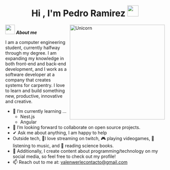<h1 align="center"><b>Hi , I'm Pedro Ramirez </b><img src="https://media0.giphy.com/media/v1.Y2lkPTc5MGI3NjExeWxkbjRhMTYyY3N5ZnVpbDRjdDhyNzJncTdoOGU4OGNsampoYzR2aCZlcD12MV9pbnRlcm5hbF9naWZfYnlfaWQmY3Q9Zw/oFYKw5OTZBZzVONpUh/giphy.webp" width="35"></h1>

<!--  -->
<img align="right" width=300px alt="Unicorn" src="https://giphy.com/gifs/pudgypenguins-hacker-hacking-hackerman-oFYKw5OTZBZzVONpUh" />

<img src="https://media.giphy.com/media/ObNTw8Uzwy6KQ/giphy.gif" width="30px">&nbsp;***About me***

I am a computer engineering student, currently halfway through my degree. I am expanding my knowledge in both front-end and back-end development, and I work as a software developer at a company that creates systems for carpentry. I love to learn and build something new, productive, innovative and creative.
- 🌱 I’m currently learning ...
  - Nest.js
  - Angular
- 👯 I’m looking forward to collaborate on open source projects.
- ✔ Ask me about anything, I am happy to help<br>
- Outside tech, 💜I love streaming on twitch, 🎮 playing videogames, 🎵 listening to music, and 📖 reading science books.
- 👾 Additionally, I create content about programming/technology on my social media, so feel free to check out my profile!
- 📫 Reach out to me at: <a href="valenwerlecontacto@gmail.com">valenwerlecontacto@gmail.com</a>
